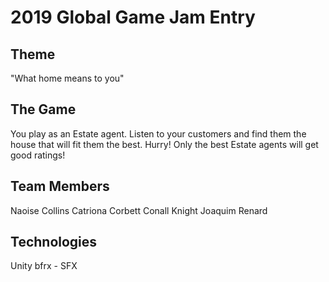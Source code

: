 # 2019 Global Game Jam Entry

## Theme
"What home means to you"

## The Game
You play as an Estate agent. Listen to your customers and find them the house that will fit them the best.
Hurry! Only the best Estate agents will get good ratings!

## Team Members
Naoise Collins
Catriona Corbett
Conall Knight
Joaquim Renard

## Technologies
Unity
bfrx - SFX

